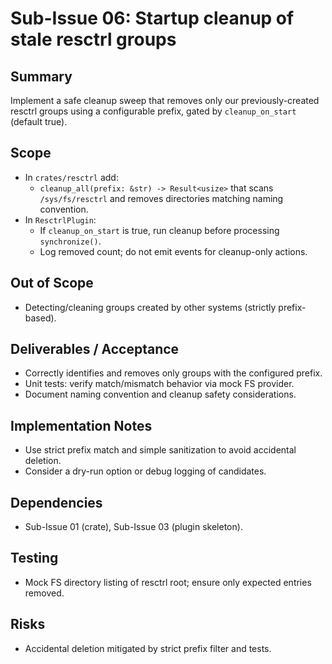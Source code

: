 # Sub-Issue 06: Startup cleanup of stale resctrl groups

## Summary
Implement a safe cleanup sweep that removes only our previously-created resctrl groups using a configurable prefix, gated by `cleanup_on_start` (default true).

## Scope
- In `crates/resctrl` add:
  - `cleanup_all(prefix: &str) -> Result<usize>` that scans `/sys/fs/resctrl` and removes directories matching naming convention.
- In `ResctrlPlugin`:
  - If `cleanup_on_start` is true, run cleanup before processing `synchronize()`.
  - Log removed count; do not emit events for cleanup-only actions.

## Out of Scope
- Detecting/cleaning groups created by other systems (strictly prefix-based).

## Deliverables / Acceptance
- Correctly identifies and removes only groups with the configured prefix.
- Unit tests: verify match/mismatch behavior via mock FS provider.
- Document naming convention and cleanup safety considerations.

## Implementation Notes
- Use strict prefix match and simple sanitization to avoid accidental deletion.
- Consider a dry-run option or debug logging of candidates.

## Dependencies
- Sub-Issue 01 (crate), Sub-Issue 03 (plugin skeleton).

## Testing
- Mock FS directory listing of resctrl root; ensure only expected entries removed.

## Risks
- Accidental deletion mitigated by strict prefix filter and tests.


